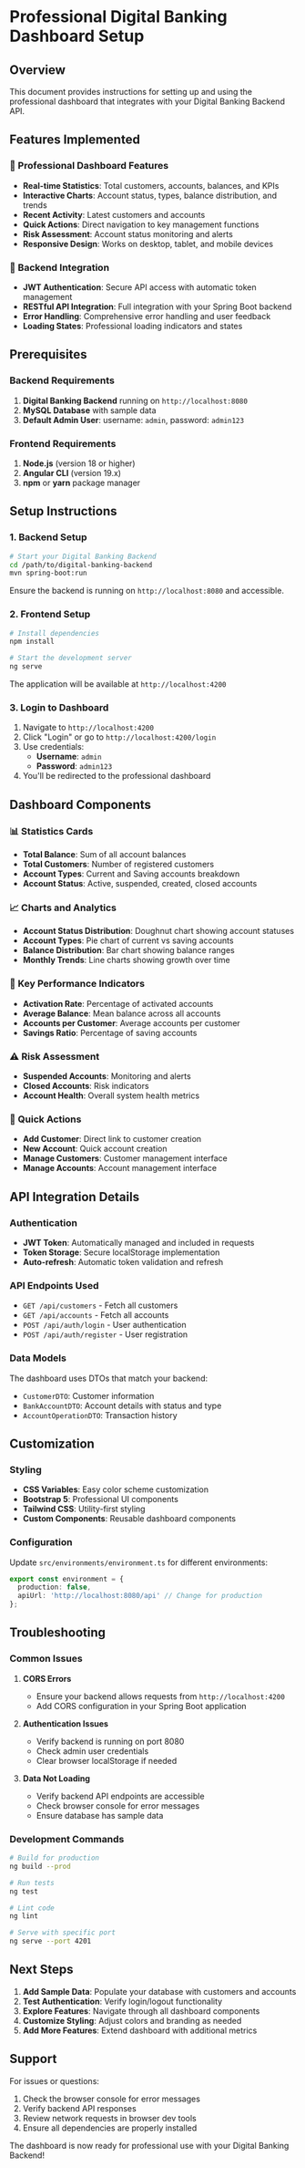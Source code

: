 # Professional Digital Banking Dashboard Setup

## Overview

This document provides instructions for setting up and using the professional dashboard that integrates with your Digital Banking Backend API.

## Features Implemented

### 🎯 Professional Dashboard Features
- **Real-time Statistics**: Total customers, accounts, balances, and KPIs
- **Interactive Charts**: Account status, types, balance distribution, and trends
- **Recent Activity**: Latest customers and accounts
- **Quick Actions**: Direct navigation to key management functions
- **Risk Assessment**: Account status monitoring and alerts
- **Responsive Design**: Works on desktop, tablet, and mobile devices

### 🔧 Backend Integration
- **JWT Authentication**: Secure API access with automatic token management
- **RESTful API Integration**: Full integration with your Spring Boot backend
- **Error Handling**: Comprehensive error handling and user feedback
- **Loading States**: Professional loading indicators and states

## Prerequisites

### Backend Requirements
1. **Digital Banking Backend** running on `http://localhost:8080`
2. **MySQL Database** with sample data
3. **Default Admin User**: username: `admin`, password: `admin123`

### Frontend Requirements
1. **Node.js** (version 18 or higher)
2. **Angular CLI** (version 19.x)
3. **npm** or **yarn** package manager

## Setup Instructions

### 1. Backend Setup
```bash
# Start your Digital Banking Backend
cd /path/to/digital-banking-backend
mvn spring-boot:run
```

Ensure the backend is running on `http://localhost:8080` and accessible.

### 2. Frontend Setup
```bash
# Install dependencies
npm install

# Start the development server
ng serve
```

The application will be available at `http://localhost:4200`

### 3. Login to Dashboard
1. Navigate to `http://localhost:4200`
2. Click "Login" or go to `http://localhost:4200/login`
3. Use credentials:
   - **Username**: `admin`
   - **Password**: `admin123`
4. You'll be redirected to the professional dashboard

## Dashboard Components

### 📊 Statistics Cards
- **Total Balance**: Sum of all account balances
- **Total Customers**: Number of registered customers
- **Account Types**: Current and Saving accounts breakdown
- **Account Status**: Active, suspended, created, closed accounts

### 📈 Charts and Analytics
- **Account Status Distribution**: Doughnut chart showing account statuses
- **Account Types**: Pie chart of current vs saving accounts
- **Balance Distribution**: Bar chart showing balance ranges
- **Monthly Trends**: Line charts showing growth over time

### 🎯 Key Performance Indicators
- **Activation Rate**: Percentage of activated accounts
- **Average Balance**: Mean balance across all accounts
- **Accounts per Customer**: Average accounts per customer
- **Savings Ratio**: Percentage of saving accounts

### ⚠️ Risk Assessment
- **Suspended Accounts**: Monitoring and alerts
- **Closed Accounts**: Risk indicators
- **Account Health**: Overall system health metrics

### 🚀 Quick Actions
- **Add Customer**: Direct link to customer creation
- **New Account**: Quick account creation
- **Manage Customers**: Customer management interface
- **Manage Accounts**: Account management interface

## API Integration Details

### Authentication
- **JWT Token**: Automatically managed and included in requests
- **Token Storage**: Secure localStorage implementation
- **Auto-refresh**: Automatic token validation and refresh

### API Endpoints Used
- `GET /api/customers` - Fetch all customers
- `GET /api/accounts` - Fetch all accounts
- `POST /api/auth/login` - User authentication
- `POST /api/auth/register` - User registration

### Data Models
The dashboard uses DTOs that match your backend:
- `CustomerDTO`: Customer information
- `BankAccountDTO`: Account details with status and type
- `AccountOperationDTO`: Transaction history

## Customization

### Styling
- **CSS Variables**: Easy color scheme customization
- **Bootstrap 5**: Professional UI components
- **Tailwind CSS**: Utility-first styling
- **Custom Components**: Reusable dashboard components

### Configuration
Update `src/environments/environment.ts` for different environments:
```typescript
export const environment = {
  production: false,
  apiUrl: 'http://localhost:8080/api' // Change for production
};
```

## Troubleshooting

### Common Issues

1. **CORS Errors**
   - Ensure your backend allows requests from `http://localhost:4200`
   - Add CORS configuration in your Spring Boot application

2. **Authentication Issues**
   - Verify backend is running on port 8080
   - Check admin user credentials
   - Clear browser localStorage if needed

3. **Data Not Loading**
   - Verify backend API endpoints are accessible
   - Check browser console for error messages
   - Ensure database has sample data

### Development Commands
```bash
# Build for production
ng build --prod

# Run tests
ng test

# Lint code
ng lint

# Serve with specific port
ng serve --port 4201
```

## Next Steps

1. **Add Sample Data**: Populate your database with customers and accounts
2. **Test Authentication**: Verify login/logout functionality
3. **Explore Features**: Navigate through all dashboard components
4. **Customize Styling**: Adjust colors and branding as needed
5. **Add More Features**: Extend dashboard with additional metrics

## Support

For issues or questions:
1. Check the browser console for error messages
2. Verify backend API responses
3. Review network requests in browser dev tools
4. Ensure all dependencies are properly installed

The dashboard is now ready for professional use with your Digital Banking Backend!

